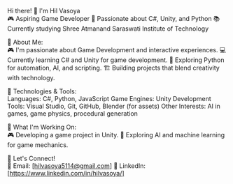 Hi there! 👋 I'm Hil Vasoya</br>
🎮 Aspiring Game Developer 
📍 Passionate about C#, Unity, and Python
📚 Currently studying Shree Atmanand Saraswati Institute of Technology

🚀 About Me:</br>
🎮 I'm passionate about Game Development and interactive experiences.
💻 Currently learning C# and Unity for game development.
🐍 Exploring Python for automation, AI, and scripting.
🏗️ Building projects that blend creativity with technology.

🔧 Technologies & Tools:</br>
Languages: C#, Python, JavaScript
Game Engines: Unity
Development Tools: Visual Studio, Git, GitHub, Blender (for assets)
Other Interests: AI in games, game physics, procedural generation

📌 What I'm Working On:</br>
🎮 Developing a game project in Unity.
🤖 Exploring AI and machine learning for game mechanics.

🤝 Let's Connect!</br>
📧 Email: [hilvasoya5114@gmail.com]
🔗 LinkedIn: [https://www.linkedin.com/in/hilvasoya/]




